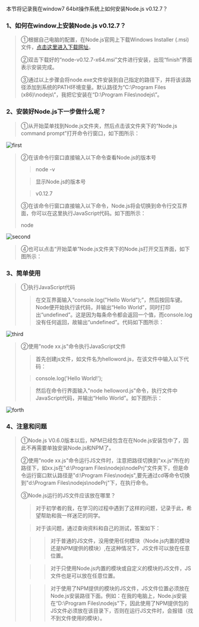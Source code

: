 本节将记录我在window7 64bit操作系统上如何安装Node.js v0.12.7？

### 1、如何在window上安装Node.js v0.12.7？ 
> ①根据自己电脑的配置，在Node.js官网上下载Windows Installer (.msi)文件，[点击这里进入下载网址](https://nodejs.org/en/download/)。
>
> ②双击下载好的“node-v0.12.7-x64.msi”文件进行安装，出现“finish”界面表示安装完成。
>
> ③通过以上步骤会将node.exe文件安装到自己指定的路径下，并将该该路径添加到系统的PATH环境变量。默认路径为“C:\Program Files (x86)\nodejs\”，我把它安装在“D:\Program Files\nodejs\”。

### 2、安装好Node.js下一步做什么呢？
> ①从开始菜单找到Node.js文件夹，然后点击该文件夹下的“Node.js command prompt”打开命令行窗口，如下图所示：
>
![first](http://github.com/xiaomaer/learn_Node.js/blob/master/lesson2/1.png)  
> ②在该命令行窗口直接输入以下命令查看Node.js的版本号
>
> > node -v
>
> > 显示Node.js的版本号 
>
> > v0.12.7
>
> ③在该命令行窗口直接输入以下命令，Node.js将会切换到命令行交互界面，你可以在这里执行JavaScript代码。如下图所示：
>
> node
> 
![second](http://github.com/xiaomaer/learn_Node.js/blob/master/lesson2/1.png)  
> ④也可以点击“开始菜单”Node.js文件夹下的Node.js打开交互界面，如下图所示： 

### 3、简单使用
> ①执行JavaScript代码
>
> > 在交互界面输入“console.log("Hello World");”，然后按回车键。Node便开始执行该代码，并输出“Hello World”，同时打印出“undefined”。这是因为每条命令都会返回一个值，而console.log没有任何返回，故输出“undefined”。代码如下图所示： 
>
![third](http://github.com/xiaomaer/learn_Node.js/blob/master/lesson2/eg1.png)
> ②使用"node xx.js"命令执行JavaScript文件 
>
> > 首先创建js文件，如文件名为helloword.js，在该文件中输入以下代码： 
>
> > console.log('Hello World!');
>
> > 然后在命令行界面输入"node helloword.js"命令，执行文件中JavaScript代码，并输出“Hello World”。如下图所示： 
>
![forth](http://github.com/xiaomaer/learn_Node.js/blob/master/lesson2/eg2.png)
### 4、注意和问题
> ①Node.js V0.6.0版本以后，NPM已经包含在在Node.js安装包中了，因此不再需要单独安装Node.js和NPM了。
>
> ②使用"node xx.js"命令运行JS文件时，注意把路径切换到"xx.js"所在的路径下，如xx.js在"d:\Program Files\nodejs\nodePrj\"文件夹下，但是命令运行窗口默认路径是"d:\Program Files\nodejs",要先通过cd等命令切换到"d:\Program Files\nodejs\nodePrj\"下，在执行命令。
>
> ③Node.js运行的JS文件应该放在哪里？  
>
> > 对于初学者的我，在学习的过程中遇到了这样的问题，记录于此，希望帮助和我一样迷茫的同学。 
>
> > 对于该问题，通过查询资料和自己的测试，答案如下：
>
>> > 对于普通的JS文件，没用使用任何模块（Node.js内置的模块还是NPM提供的模块）,在这种情况下，JS文件可以放在任意位置。
>
> > > 对于只使用Node.js内置的模块或自定义的模块的JS文件，JS文件也是可以放在任意位置。 
>
> > >对于使用了NPM提供的模块的JS文件，JS文件位置必须放在Node.js安装路径下面。例如：在我的电脑上，Node.js安装在“D:\Program Files\nodejs"下，因此使用了NPM提供包的JS文件必须放在该目录下，否则在运行JS文件时，会报错（找不到文件使用的模块）。
